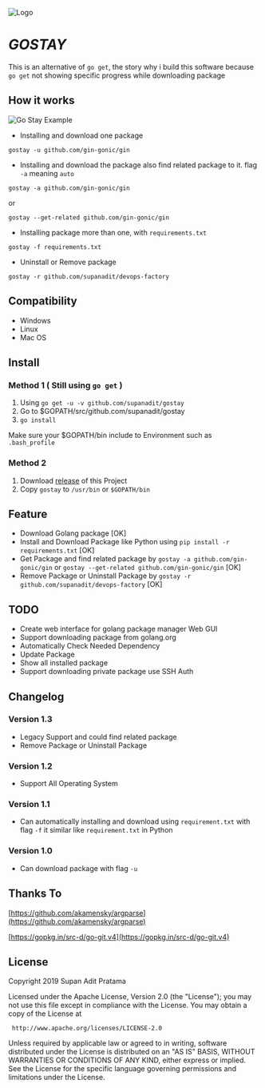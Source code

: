 ![Logo](http://supanadit.com/wp-content/uploads/2019/11/Gostay-Logo.png)

# _GOSTAY_
This is an alternative of `go get`, the story why i build this software because `go get` not showing specific progress while
downloading package

## How it works

![Go Stay Example](https://i.ibb.co/tHRqBNS/gostay.png)

- Installing and download one package
```shell script
gostay -u github.com/gin-gonic/gin
```

- Installing and download the package also find related package to it. flag `-a` meaning `auto`
```shell script
gostay -a github.com/gin-gonic/gin
```

or

```shell script
gostay --get-related github.com/gin-gonic/gin
```

- Installing package more than one, with `requirements.txt`
```shell script
gostay -f requirements.txt
```

- Uninstall or Remove package
```shell script
gostay -r github.com/supanadit/devops-factory
```

## Compatibility

- Windows
- Linux
- Mac OS

## Install
### Method 1 ( Still using `go get` )
1. Using `go get -u -v github.com/supanadit/gostay`
2. Go to $GOPATH/src/github.com/supanadit/gostay
3. `go install`

Make sure your $GOPATH/bin include to Environment such as `.bash_profile`

### Method 2
1. Download [release](https://github.com/supanadit/gostay/releases) of this Project
2. Copy `gostay` to `/usr/bin` or `$GOPATH/bin`

## Feature
- Download Golang package [OK]
- Install and Download Package like Python using `pip install -r requirements.txt` [OK]
- Get Package and find related package by `gostay -a github.com/gin-gonic/gin` or `gostay --get-related github.com/gin-gonic/gin` [OK]
- Remove Package or Uninstall Package by `gostay -r github.com/supanadit/devops-factory` [OK]

## TODO
- Create web interface for golang package manager Web GUI
- Support downloading package from golang.org
- Automatically Check Needed Dependency
- Update Package
- Show all installed package
- Support downloading private package use SSH Auth

## Changelog
### Version 1.3
- Legacy Support and could find related package
- Remove Package or Uninstall Package
### Version 1.2
- Support All Operating System
### Version 1.1
- Can automatically installing and download using `requirement.txt` with flag `-f` it similar like `requirement.txt` in Python 
### Version 1.0
- Can download package with flag `-u`

## Thanks To

[https://github.com/akamensky/argparse](https://github.com/akamensky/argparse)

[https://gopkg.in/src-d/go-git.v4](https://gopkg.in/src-d/go-git.v4)

## License

Copyright 2019 Supan Adit Pratama

Licensed under the Apache License, Version 2.0 (the "License");
you may not use this file except in compliance with the License.
You may obtain a copy of the License at

     http://www.apache.org/licenses/LICENSE-2.0

Unless required by applicable law or agreed to in writing, software
distributed under the License is distributed on an "AS IS" BASIS,
WITHOUT WARRANTIES OR CONDITIONS OF ANY KIND, either express or implied.
See the License for the specific language governing permissions and
limitations under the License.
